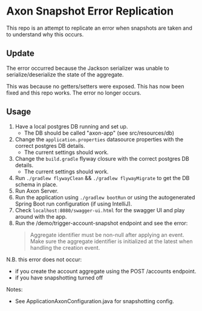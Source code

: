# Axon Snapshot Error Replication

This repo is an attempt to replicate an error when snapshots are taken and to understand why this occurs.

## Update

The error occurred because the Jackson serializer was unable to serialize/deserialize the state of the aggregate.

This was because no getters/setters were exposed. This has now been fixed and this repo works. The error no longer occurs. 

## Usage

1. Have a local postgres DB running and set up.
   - The DB should be called "axon-app" (see src/resources/db) 
2. Change the `application.properties` datasource properties with the correct postgres DB details.
   - The current settings should work. 
3. Change the `build.gradle` flyway closure with the correct postgres DB details.
    - The current settings should work. 
4. Run `./gradlew flywayClean` && `./gradlew flywayMigrate` to get the DB schema in place.
5. Run Axon Server.
6. Run the application using `./gradlew bootRun` or using the autogenerated Spring Boot run configuration (if using IntelliJ).
7. Check `localhost:8080/swagger-ui.html` for the swagger UI and play around with the app.
8. Run the /demo/trigger-account-snapshot endpoint and see the error: 
   >Aggregate identifier must be non-null after applying an event. Make sure the aggregate identifier is initialized at the latest when handling the creation event.

N.B. this error does not occur:
- if you create the account aggregate using the POST /accounts endpoint.
- if you have snapshotting turned off
 
Notes:
- See ApplicationAxonConfiguration.java for snapshotting config.